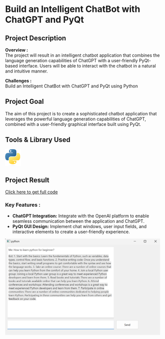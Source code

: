 # Build an Intelligent ChatBot with ChatGPT and PyQt

## Project Description

**Overview :**  
The project will result in an intelligent chatbot application that combines the language generation capabilities of ChatGPT with a user-friendly PyQt-based interface. Users will be able to interact with the chatbot in a natural and intuitive manner.

**Challenges :**  
Build an Intelligent ChatBot with ChatGPT and PyQt using Python

## Project Goal

The aim of this project is to create a sophisticated chatbot application that leverages the powerful language generation capabilities of ChatGPT, combined with a user-friendly graphical interface built using PyQt.

## Tools & Library Used

[<img src="./image/python-logo-2.png" alt="python-logo" width="50"/>](https://www.python.org/) &nbsp;

## Project Result

[Click here to get full code](https://github.com/nickenshidqia/Build_Intelligent_ChatBot_with_ChatGPT_and_PyQt/blob/0822e99ebc79b50e19c74562aaccb7ee4621eda1/main.py)

### Key Features :

- **ChatGPT Integration:** Integrate with the OpenAI platform to enable seamless communication between the application and ChatGPT.
- **PyQt GUI Design:** Implement chat windows, user input fields, and interactive elements to create a user-friendly experience.

<img src="./image/chatbot.png" alt="" width = "500"/>
